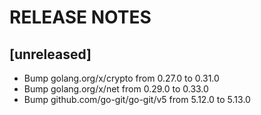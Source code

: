 # RELEASE NOTES

## [unreleased]

- Bump golang.org/x/crypto from 0.27.0 to 0.31.0
- Bump golang.org/x/net from 0.29.0 to 0.33.0
- Bump github.com/go-git/go-git/v5 from 5.12.0 to 5.13.0
